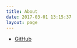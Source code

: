 ```yaml
---
title: About
date: 2017-03-01 13:15:37
layout: page
---
```


- [GitHub](https://github.com/WindomZ)
